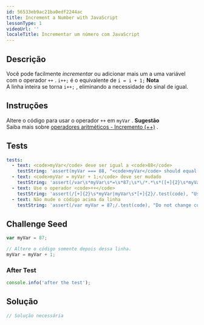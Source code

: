 ```yaml
---
id: 56533eb9ac21ba0edf2244ac
title: Increment a Number with JavaScript
lessonType: 1
videoUrl: ''
localeTitle: Incrementar um número com JavaScript
---
```


## Descrição
<section id="description"> Você pode facilmente <dfn>incrementar</dfn> ou adicionar mais um a uma variável com o operador <code>++</code> . <code>i++;</code> é o equivalente de <code>i = i + 1;</code> <strong>Nota</strong> <br> A linha inteira se torna <code>i++;</code> , eliminando a necessidade do sinal de igual. </section>

## Instruções
<section id="instructions"> Altere o código para usar o operador <code>++</code> em <code>myVar</code> . <strong>Sugestão</strong> <br> Saiba mais sobre <a href="https://developer.mozilla.org/en/docs/Web/JavaScript/Reference/Operators/Arithmetic_Operators#Increment_()" target="_blank">operadores aritméticos - Incremento (++)</a> . </section>

## Tests
<section id='tests'>

```yml
tests:
  - text: <code>myVar</code> deve ser igual a <code>88</code>
    testString: 'assert(myVar === 88, "<code>myVar</code> should equal <code>88</code>");'
  - text: <code>myVar = myVar + 1;</code> deve ser mudado
    testString: 'assert(/var\s*myVar\s*=\s*87;\s*\/*.*\s*([+]{2}\s*myVar|myVar\s*[+]{2});/.test(code), "<code>myVar = myVar + 1;</code> should be changed");'
  - text: Use o operador <code>++</code>
    testString: 'assert(/[+]{2}\s*myVar|myVar\s*[+]{2}/.test(code), "Use the <code>++</code> operator");'
  - text: Não mude o código acima da linha
    testString: 'assert(/var myVar = 87;/.test(code), "Do not change code above the line");'

```

</section>

## Challenge Seed
<section id='challengeSeed'>

<div id='js-seed'>

```js
var myVar = 87;

// Altere o código somente depois dessa linha.
myVar = myVar + 1;

```

</div>


### After Test
<div id='js-teardown'>

```js
console.info('after the test');
```

</div>

</section>

## Solução
<section id='solution'>

```js
// Solução necessária
```
</section>
